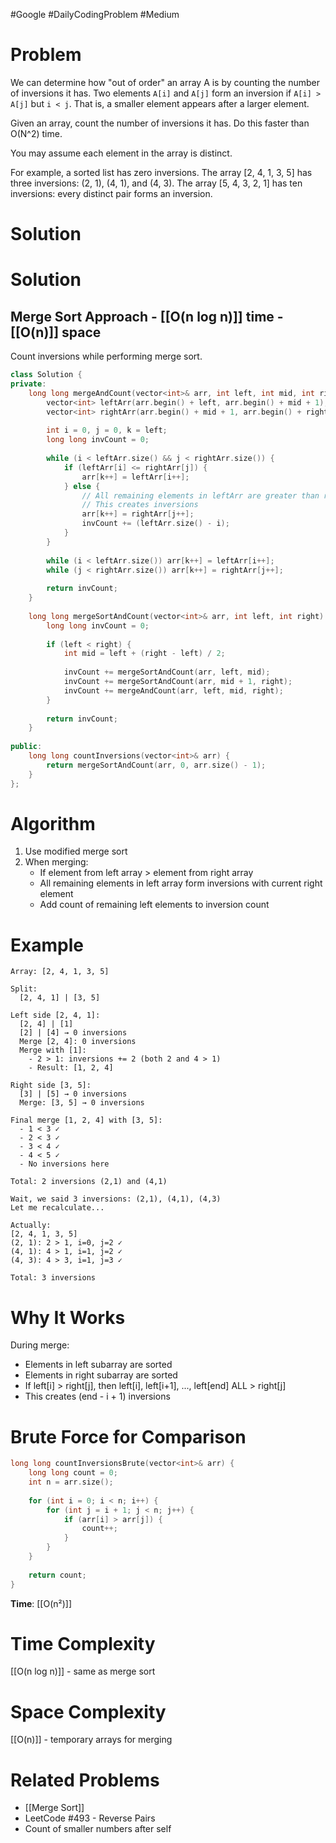#Google #DailyCodingProblem #Medium 
# Problem

We can determine how "out of order" an array A is by counting the number of inversions it has. Two elements `A[i]` and `A[j]` form an inversion if `A[i] > A[j]` but `i < j`. That is, a smaller element appears after a larger element.

Given an array, count the number of inversions it has. Do this faster than O(N^2) time.

You may assume each element in the array is distinct.

For example, a sorted list has zero inversions. The array [2, 4, 1, 3, 5] has three inversions: (2, 1), (4, 1), and (4, 3). The array [5, 4, 3, 2, 1] has ten inversions: every distinct pair forms an inversion.
# Solution
# Solution

## Merge Sort Approach - [[O(n log n)]] time - [[O(n)]] space

Count inversions while performing merge sort.

```cpp
class Solution {
private:
    long long mergeAndCount(vector<int>& arr, int left, int mid, int right) {
        vector<int> leftArr(arr.begin() + left, arr.begin() + mid + 1);
        vector<int> rightArr(arr.begin() + mid + 1, arr.begin() + right + 1);
        
        int i = 0, j = 0, k = left;
        long long invCount = 0;
        
        while (i < leftArr.size() && j < rightArr.size()) {
            if (leftArr[i] <= rightArr[j]) {
                arr[k++] = leftArr[i++];
            } else {
                // All remaining elements in leftArr are greater than rightArr[j]
                // This creates inversions
                arr[k++] = rightArr[j++];
                invCount += (leftArr.size() - i);
            }
        }
        
        while (i < leftArr.size()) arr[k++] = leftArr[i++];
        while (j < rightArr.size()) arr[k++] = rightArr[j++];
        
        return invCount;
    }
    
    long long mergeSortAndCount(vector<int>& arr, int left, int right) {
        long long invCount = 0;
        
        if (left < right) {
            int mid = left + (right - left) / 2;
            
            invCount += mergeSortAndCount(arr, left, mid);
            invCount += mergeSortAndCount(arr, mid + 1, right);
            invCount += mergeAndCount(arr, left, mid, right);
        }
        
        return invCount;
    }
    
public:
    long long countInversions(vector<int>& arr) {
        return mergeSortAndCount(arr, 0, arr.size() - 1);
    }
};
```

# Algorithm

1. Use modified merge sort
2. When merging:
   - If element from left array > element from right array
   - All remaining elements in left array form inversions with current right element
   - Add count of remaining left elements to inversion count

# Example

```
Array: [2, 4, 1, 3, 5]

Split:
  [2, 4, 1] | [3, 5]
  
Left side [2, 4, 1]:
  [2, 4] | [1]
  [2] | [4] → 0 inversions
  Merge [2, 4]: 0 inversions
  Merge with [1]: 
    - 2 > 1: inversions += 2 (both 2 and 4 > 1)
    - Result: [1, 2, 4]
    
Right side [3, 5]:
  [3] | [5] → 0 inversions
  Merge: [3, 5] → 0 inversions
  
Final merge [1, 2, 4] with [3, 5]:
  - 1 < 3 ✓
  - 2 < 3 ✓
  - 3 < 4 ✓
  - 4 < 5 ✓
  - No inversions here
  
Total: 2 inversions (2,1) and (4,1)

Wait, we said 3 inversions: (2,1), (4,1), (4,3)
Let me recalculate...

Actually:
[2, 4, 1, 3, 5]
(2, 1): 2 > 1, i=0, j=2 ✓
(4, 1): 4 > 1, i=1, j=2 ✓
(4, 3): 4 > 3, i=1, j=3 ✓

Total: 3 inversions
```

# Why It Works

During merge:
- Elements in left subarray are sorted
- Elements in right subarray are sorted
- If left[i] > right[j], then left[i], left[i+1], ..., left[end] ALL > right[j]
- This creates (end - i + 1) inversions

# Brute Force for Comparison

```cpp
long long countInversionsBrute(vector<int>& arr) {
    long long count = 0;
    int n = arr.size();
    
    for (int i = 0; i < n; i++) {
        for (int j = i + 1; j < n; j++) {
            if (arr[i] > arr[j]) {
                count++;
            }
        }
    }
    
    return count;
}
```

**Time**: [[O(n²)]]

# Time Complexity

[[O(n log n)]] - same as merge sort

# Space Complexity

[[O(n)]] - temporary arrays for merging

# Related Problems

- [[Merge Sort]]
- LeetCode #493 - Reverse Pairs
- Count of smaller numbers after self
